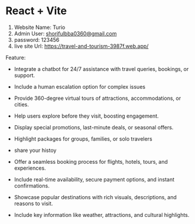 # React + Vite


1. Website Name: Turio
2. Admin User: shorifulbba0360@gmail.com
3. password: 123456
4. live site Url: https://travel-and-tourism-3987f.web.app/

Feature: 
 * Integrate a chatbot for 24/7 assistance with travel queries, bookings, or support.
 * Include a human escalation option for complex issues
 * Provide 360-degree virtual tours of attractions, accommodations, or cities.
  * Help users explore before they visit, boosting engagement.
 * Display special promotions, last-minute deals, or seasonal offers.
 * Highlight packages for groups, families, or solo travelers 
 * share your histoy

 * Offer a seamless booking process for flights, hotels, tours, and experiences.
 * Include real-time availability, secure payment options, and instant confirmations.
 * Showcase popular destinations with rich visuals, descriptions, and reasons to visit.
 * Include key information like weather, attractions, and cultural highlights.